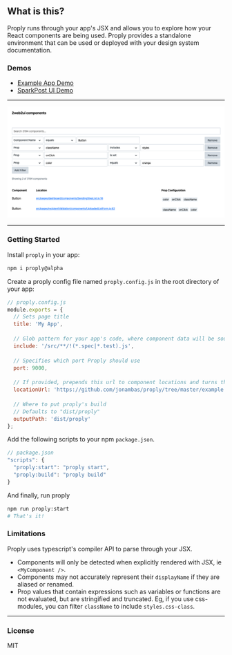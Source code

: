 ## What is this?

Proply runs through your app's JSX and allows you to explore how your React components are being used. Proply provides a standalone environment that can be used or deployed with your design system documentation.

### Demos

- [Example App Demo](https://proply-demo.vercel.app/)
- [SparkPost UI Demo](https://proply-2web2ui.now.sh/)

---

![Image of the proply interface in SparkPost's web app](demo.png)

---

### Getting Started

Install `proply` in your app:

```bash
npm i proply@alpha
```

Create a proply config file named `proply.config.js` in the root directory of your app:

```js
// proply.config.js
module.exports = {
  // Sets page title
  title: 'My App',

  // Glob pattern for your app's code, where component data will be sourced
  include: '/src/**/!(*.spec|*.test).js',

  // Specifies which port Proply should use
  port: 9000,

  // If provided, prepends this url to component locations and turns them into links
  locationUrl: 'https://github.com/jonambas/proply/tree/master/example',

  // Where to put proply's build
  // Defaults to "dist/proply"
  outputPath: 'dist/proply'
};
```

Add the following scripts to your npm `package.json`.

```js
// package.json
"scripts": {
  "proply:start": "proply start",
  "proply:build": "proply build"
}
```

And finally, run proply

```bash
npm run proply:start
# That's it!
```

### Limitations

Proply uses typescript's compiler API to parse through your JSX.

- Components will only be detected when explicitly rendered with JSX, ie `<MyComponent />`.
- Components may not accurately represent their `displayName` if they are aliased or renamed.
- Prop values that contain expressions such as variables or functions are not evaluated, but are stringified and truncated. Eg, if you use css-modules, you can filter `className` to include `styles.css-class`.

---

### License

MIT
